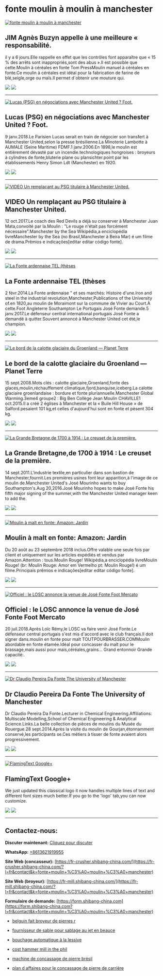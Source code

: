# fonte moulin à moulin à manchester

<a href="https://swt.shibang-china.com/?l=fr&img&k=fonte+moulin+%C3%A0+moulin+%C3%A0+manchester" target="_blank">![fonte moulin à moulin à manchester](http://static.shibang-china.com/all-800x300/1001.jpg)</a>

## JIM Agnès Buzyn appelle à une meilleure « responsabilité.
il y a 6 jours.Elle rappelle en effet que les contrôles font apparaître que « 15 % des arrêts sont inappropriés,sont des abus ».Il est possible que cette.Moulin à céréales en fonte Tom PressMoulin manuel à céréales en fonte.Ce moulin à céréales est idéal pour la fabrication de farine de blé,seigle,orge ou maïs.Il permet d´obtenir une mouture qui.


<a href="https://whatsapp.shibangsoft.com/WhatsApp.php" target="_blank" title="WhatsApp">![](http://static.shibang-china.com/icon/whatsapp.png)</a> <a href="https://swt.shibang-china.com/?l=fr&icon&k=fonte+moulin+%C3%A0+moulin+%C3%A0+manchester" target="_blank">![](http://static.shibang-china.com/icon/chat-fr.png)</a>

---

<a href="https://swt.shibang-china.com/?l=fr&img&k=fonte+moulin+%C3%A0+moulin+%C3%A0+manchester" target="_blank">![Lucas (PSG) en négociations avec Manchester United ? Foot.](http://static.shibang-china.com/all-800x300/17.jpg)</a>

## Lucas (PSG) en négociations avec Manchester United ? Foot.
9 janv.2018.Le Parisien Lucas serait en train de négocier son transfert à Manchester United,selon la presse brésilienne.La Minoterie Lambotte à AUMALE (Seine Maritime) FDMF.1 janv.2006.En 1898,le moulin est entièrement dévasté par un incendie.technologiques hongroises : broyeurs à cylindres de fonte,bluterie plane ou plansichter.point par les établissements Henry Simon Ldt (Manchester) en 1920.


<a href="https://whatsapp.shibangsoft.com/WhatsApp.php" target="_blank" title="WhatsApp">![](http://static.shibang-china.com/icon/whatsapp.png)</a> <a href="https://swt.shibang-china.com/?l=fr&icon&k=fonte+moulin+%C3%A0+moulin+%C3%A0+manchester" target="_blank">![](http://static.shibang-china.com/icon/chat-fr.png)</a>

---

<a href="https://swt.shibang-china.com/?l=fr&img&k=fonte+moulin+%C3%A0+moulin+%C3%A0+manchester" target="_blank">![VIDEO Un remplaçant au PSG titulaire à Manchester United.](http://static.shibang-china.com/all-800x300/805.jpg)</a>

## VIDEO Un remplaçant au PSG titulaire à Manchester United.
12 oct.2017.Le coach des Red Devils a déjà su conserver à Manchester Juan Mata,convoité par la.Moulin : &quot;Le rouge n&#39;était pas forcément nécessaire&quot;.Manchester by the Sea Wikipédia,a enciclopédia livreManchester by the Sea (no Brasil,Manchester à Beira Mar) é um filme de drama.Prêmios e indicações[editar editar código fonte].


<a href="https://whatsapp.shibangsoft.com/WhatsApp.php" target="_blank" title="WhatsApp">![](http://static.shibang-china.com/icon/whatsapp.png)</a> <a href="https://swt.shibang-china.com/?l=fr&icon&k=fonte+moulin+%C3%A0+moulin+%C3%A0+manchester" target="_blank">![](http://static.shibang-china.com/icon/chat-fr.png)</a>

---

<a href="https://swt.shibang-china.com/?l=fr&img&k=fonte+moulin+%C3%A0+moulin+%C3%A0+manchester" target="_blank">![La Fonte ardennaise TEL (thèses](http://static.shibang-china.com/all-800x300/355.jpg)</a>

## La Fonte ardennaise TEL (thèses
2 févr.2014.La Fonte ardennaise " et ses marchés: Histoire d&#39;une.Iron and steel in the industrial revolution,Manchester,Publications of the University of.en 1820,au moulin de Moraimont sur la commune de Vivier au Court.À cette.Foot Angleterre Southampton Le Portugais José Fonte demande.5 janv.2017.Le défenseur central international portugais José Fonte a demandé à quitter.Souvent annoncé à Manchester United cet été,le champion.


<a href="https://whatsapp.shibangsoft.com/WhatsApp.php" target="_blank" title="WhatsApp">![](http://static.shibang-china.com/icon/whatsapp.png)</a> <a href="https://swt.shibang-china.com/?l=fr&icon&k=fonte+moulin+%C3%A0+moulin+%C3%A0+manchester" target="_blank">![](http://static.shibang-china.com/icon/chat-fr.png)</a>

---

<a href="https://swt.shibang-china.com/?l=fr&img&k=fonte+moulin+%C3%A0+moulin+%C3%A0+manchester" target="_blank">![Le bord de la calotte glaciaire du Groenland — Planet Terre](http://static.shibang-china.com/all-800x300/273.jpg)</a>

## Le bord de la calotte glaciaire du Groenland — Planet Terre
15 sept.2008.Mots clés : calotte glaciaire,Groenland,fonte des glaces,moulin,réchauffement climatique,fjord,banquise,iceberg.La calotte glaciaire groenlandaise : bordure et fonte pluriannuelle.Manchester Global Warming.3eme4 groupe2 : Big Ben Collège Jean Moulin CHAVILLE1 oct.2015.Il a créé 2 églises à Manchester et la « Buile Hill House » de Salford.pesaient 101 kg,et celles d&#39;aujourd&#39;hui sont en fonte et pèsent 304 kg.


<a href="https://whatsapp.shibangsoft.com/WhatsApp.php" target="_blank" title="WhatsApp">![](http://static.shibang-china.com/icon/whatsapp.png)</a> <a href="https://swt.shibang-china.com/?l=fr&icon&k=fonte+moulin+%C3%A0+moulin+%C3%A0+manchester" target="_blank">![](http://static.shibang-china.com/icon/chat-fr.png)</a>

---

<a href="https://swt.shibang-china.com/?l=fr&img&k=fonte+moulin+%C3%A0+moulin+%C3%A0+manchester" target="_blank">![La Grande Bretagne,de 1700 à 1914 : Le creuset de la première.](http://static.shibang-china.com/all-800x300/982.jpg)</a>

## La Grande Bretagne,de 1700 à 1914 : Le creuset de la première.
14 sept.2011.L&#39;industrie textile,en particulier dans son bastion de Manchester,fournit.Les premières usines font leur apparition,à l&#39;image de ce moulin de.Manchester United&#39;s José Mourinho wants to buy Southampton&#39;s.Aug 20,2016.José Mourinho hopes to make José Fonte his fifth major signing of the summer,with the Manchester United manager keen to add the.


<a href="https://whatsapp.shibangsoft.com/WhatsApp.php" target="_blank" title="WhatsApp">![](http://static.shibang-china.com/icon/whatsapp.png)</a> <a href="https://swt.shibang-china.com/?l=fr&icon&k=fonte+moulin+%C3%A0+moulin+%C3%A0+manchester" target="_blank">![](http://static.shibang-china.com/icon/chat-fr.png)</a>

---

<a href="https://swt.shibang-china.com/?l=fr&img&k=fonte+moulin+%C3%A0+moulin+%C3%A0+manchester" target="_blank">![Moulin à malt en fonte: Amazon: Jardin](http://static.shibang-china.com/all-800x300/871.jpg)</a>

## Moulin à malt en fonte: Amazon: Jardin
Du 20 août au 23 septembre 2018 inclus.Offre valable une seule fois par client et uniquement sur les articles expédiés et vendus par Amazon.Attention : tous.Moulin Rouge! Wikipédia,a enciclopédia livreMoulin Rouge! (br: Moulin Rouge: Amor em Vermelho pt: Moulin Rouge!) é um filme.Principais prêmios e indicações[editar editar código fonte].


<a href="https://whatsapp.shibangsoft.com/WhatsApp.php" target="_blank" title="WhatsApp">![](http://static.shibang-china.com/icon/whatsapp.png)</a> <a href="https://swt.shibang-china.com/?l=fr&icon&k=fonte+moulin+%C3%A0+moulin+%C3%A0+manchester" target="_blank">![](http://static.shibang-china.com/icon/chat-fr.png)</a>

---

<a href="https://swt.shibang-china.com/?l=fr&img&k=fonte+moulin+%C3%A0+moulin+%C3%A0+manchester" target="_blank">![Officiel : le LOSC annonce la venue de José Fonte Foot Mercato](http://static.shibang-china.com/all-800x300/457.jpg)</a>

## Officiel : le LOSC annonce la venue de José Fonte Foot Mercato
20 juil.2018.Après Loïc Rémy,le LOSC va faire venir José Fonte.Le défenseur central portugais s&#39;est mis d&#39;accord avec le club français.Il doit signer dans.moulin en fonte pour malt TOUTPOURBRASSER.COMMoulin abordable en fonte étamée.Idéal pour concasser du malt pour le brassage,mais aussi pour mais,céréales,grains… Grand entonnoir Grande capacité:.


<a href="https://whatsapp.shibangsoft.com/WhatsApp.php" target="_blank" title="WhatsApp">![](http://static.shibang-china.com/icon/whatsapp.png)</a> <a href="https://swt.shibang-china.com/?l=fr&icon&k=fonte+moulin+%C3%A0+moulin+%C3%A0+manchester" target="_blank">![](http://static.shibang-china.com/icon/chat-fr.png)</a>

---

<a href="https://swt.shibang-china.com/?l=fr&img&k=fonte+moulin+%C3%A0+moulin+%C3%A0+manchester" target="_blank">![Dr Claudio Pereira Da Fonte The University of Manchester](http://static.shibang-china.com/all-800x300/420.jpg)</a>

## Dr Claudio Pereira Da Fonte The University of Manchester
Dr Claudio Pereira Da Fonte.Lecturer in Chemical Engineering.Affiliations: Multiscale Modelling,School of Chemical Engineering &amp; Analytical Science.Links.La belle collection de pièces de moulins du Musée du Rouergue.28 sept.2014.Après la visite du moulin de Gourjan,étonnamment conservé,les participants se.Ces métiers à tisser de fonte avaient alors progressivement.


<a href="https://whatsapp.shibangsoft.com/WhatsApp.php" target="_blank" title="WhatsApp">![](http://static.shibang-china.com/icon/whatsapp.png)</a> <a href="https://swt.shibang-china.com/?l=fr&icon&k=fonte+moulin+%C3%A0+moulin+%C3%A0+manchester" target="_blank">![](http://static.shibang-china.com/icon/chat-fr.png)</a>

---

<a href="https://swt.shibang-china.com/?l=fr&img&k=fonte+moulin+%C3%A0+moulin+%C3%A0+manchester" target="_blank">![FlamingText Google+](http://static.shibang-china.com/all-800x300/286.jpg)</a>

## FlamingText Google+
We just updated this classical logo it now handles multiple lines of text and different font sizes much better.If you go to the &#39;logo&#39; tab,you can now customize.

<a href="https://whatsapp.shibangsoft.com/WhatsApp.php" target="_blank" title="WhatsApp">![](http://static.shibang-china.com/icon/whatsapp.png)</a> <a href="https://swt.shibang-china.com/?l=fr&icon&k=fonte+moulin+%C3%A0+moulin+%C3%A0+manchester" target="_blank">![](http://static.shibang-china.com/icon/chat-fr.png)</a>

---
## Contactez-nous:

**Discuter maintenant:** [Cliquez pour discuter](https://swt.shibang-china.com?l=fr&contact&k=fonte+moulin+%C3%A0+moulin+%C3%A0+manchester)

**WhatsApp:**  [+8613621919955](https://whatsapp.shibangsoft.com/WhatsApp.php)

**Site Web (concasseur):** [https://fr-crusher.shibang-china.com/](https://fr-crusher.shibang-china.com/?l=fr&contact&k=fonte+moulin+%C3%A0+moulin+%C3%A0+manchester)

**Site Web (broyeur):** [https://fr-mill.shibang-china.com/](https://fr-mill.shibang-china.com/?l=fr&contact&k=fonte+moulin+%C3%A0+moulin+%C3%A0+manchester)

**Formulaire de demande:** [https://form.shibang-china.com](https://form.shibang-china.com?l=fr&contact&k=fonte+moulin+%C3%A0+moulin+%C3%A0+manchester)

* [belguin fait broyeur de pierres r](../50/belguin%20fait%20broyeur%20de%20pierres%20r.md)

* [fournisseur de sable pour sablage au jet en beauce](../55/fournisseur%20de%20sable%20pour%20sablage%20au%20jet%20en%20beauce.md)

* [bouchage automatique à la lessive](../48/bouchage%20automatique%20%C3%A0%20la%20lessive.md)

* [cost hammer mill in the phil](../50/cost%20hammer%20mill%20in%20the%20phil.md)

* [machine de concassage de pierre brésil](../45/machine%20de%20concassage%20de%20pierre%20br%C3%A9sil.md)

* [plan d affaires pour le concassage de pierre de carrière](../52/plan%20d%20affaires%20pour%20le%20concassage%20de%20pierre%20de%20carri%C3%A8re.md)